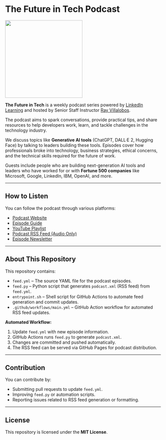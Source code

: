 # The Future in Tech Podcast

<img src="https://raybo.org/tfit-feed/images/artwork.jpg" width="250">

**The Future in Tech** is a weekly podcast series powered by [LinkedIn Learning](https://www.linkedin.com/learning/) and hosted by Senior Staff Instructor [Ray Villalobos](https://www.linkedin.com/in/planetoftheweb).

The podcast aims to spark conversations, provide practical tips, and share resources to help developers work, learn, and tackle challenges in the technology industry.

We discuss topics like **Generative AI tools** (ChatGPT, DALL·E 2, Hugging Face) by talking to leaders building these tools. Episodes cover how professionals broke into technology, business strategies, ethical concerns, and the technical skills required for the future of work.

Guests include people who are building next-generation AI tools and leaders who have worked for or with **Fortune 500 companies** like Microsoft, Google, LinkedIn, IBM, OpenAI, and more.

---

## How to Listen

You can follow the podcast through various platforms:

- [Podcast Website](https://go.raybo.org/tfit)  
- [Episode Guide](https://go.raybo.org/tfit-episodes)  
- [YouTube Playlist](https://go.raybo.org/tfit-youtube)  
- [Podcast RSS Feed (Audio Only)](https://go.raybo.org/tfit-feed-audio)  
- [Episode Newsletter](https://go.raybo.org/tfit-newsletter)  

---

## About This Repository

This repository contains:

- `feed.yml` – The source YAML file for the podcast episodes.  
- `feed.py` – Python script that generates `podcast.xml` (RSS feed) from `feed.yml`.  
- `entrypoint.sh` – Shell script for GitHub Actions to automate feed generation and commit updates.  
- `.github/workflows/main.yml` – GitHub Action workflow for automated RSS feed updates.

**Automated Workflow:**

1. Update `feed.yml` with new episode information.  
2. GitHub Actions runs `feed.py` to generate `podcast.xml`.  
3. Changes are committed and pushed automatically.  
4. The RSS feed can be served via GitHub Pages for podcast distribution.

---

## Contribution

You can contribute by:

- Submitting pull requests to update `feed.yml`.  
- Improving `feed.py` or automation scripts.  
- Reporting issues related to RSS feed generation or formatting.

---

## License

This repository is licensed under the **MIT License**.
